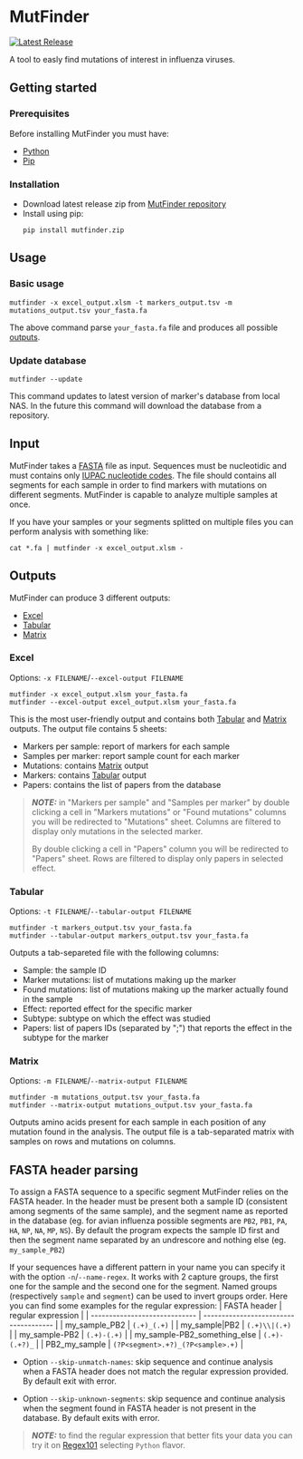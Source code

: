 # MutFinder
[![Latest Release](https://gitlab.izsvenezie.it/biv/flumut/mutfinder/-/badges/release.svg)](https://gitlab.izsvenezie.it/biv/flumut/mutfinder/-/releases)

A tool to easly find mutations of interest in influenza viruses.

## Getting started

### Prerequisites
Before installing MutFinder you must have:
- [Python](https://www.python.org/downloads/)
- [Pip](https://pypi.org/project/pip/)

### Installation
- Download latest release zip from [MutFinder repository](https://gitlab.izsvenezie.it/biv/flumut/mutfinder/-/releases)
- Install using pip:
    ```
    pip install mutfinder.zip
    ```


## Usage
### Basic usage
```
mutfinder -x excel_output.xlsm -t markers_output.tsv -m mutations_output.tsv your_fasta.fa
```
The above command parse ```your_fasta.fa``` file and produces all possible [outputs](#outputs).

### Update database
```
mutfinder --update
```
This command updates to latest version of marker's database from local NAS.
In the future this command will download the database from a repository.

## Input
MutFinder takes a [FASTA](https://en.wikipedia.org/wiki/FASTA_format) file as input.
Sequences must be nucleotidic and must contains only [IUPAC nucleotide codes](https://www.bioinformatics.org/sms/iupac.html).
The file should contains all segments for each sample in order to find markers with mutations on different segments.
MutFinder is capable to analyze multiple samples at once.

If you have your samples or your segments splitted on multiple files you can perform analysis with something like:
```
cat *.fa | mutfinder -x excel_output.xlsm -
```

## Outputs
MutFinder can produce 3 different outputs:
- [Excel](#excel)
- [Tabular](#tabular)
- [Matrix](#matrix)

### Excel
Options: ```-x FILENAME```/```--excel-output FILENAME```
```
mutfinder -x excel_output.xlsm your_fasta.fa
mutfinder --excel-output excel_output.xlsm your_fasta.fa
```

This is the most user-friendly output and contains both [Tabular](#tabular) and [Matrix](#matrix) outputs.
The output file contains 5 sheets:
- Markers per sample: report of markers for each sample
- Samples per marker: report sample count for each marker
- Mutations: contains [Matrix](#matrix) output
- Markers: contains [Tabular](#tabular) output
- Papers: contains the list of papers from the database

> **_NOTE:_** in "Markers per sample" and "Samples per marker" by double clicking a cell in "Markers mutations" or "Found mutations" columns you will be redirected to "Mutations" sheet.
> Columns are filtered to display only mutations in the selected marker.
>
> By double clicking a cell in "Papers" column you will be redirected to "Papers" sheet. 
> Rows are filtered to display only papers in selected effect.

### Tabular
Options: ```-t FILENAME```/```--tabular-output FILENAME```
```
mutfinder -t markers_output.tsv your_fasta.fa
mutfinder --tabular-output markers_output.tsv your_fasta.fa
```

Outputs a tab-separeted file with the following columns:
- Sample: the sample ID
- Marker mutations: list of mutations making up the marker
- Found mutations: list of mutations making up the marker actually found in the sample
- Effect: reported effect for the specific marker
- Subtype: subtype on which the effect was studied
- Papers: list of papers IDs (separated by ";") that reports the effect in the subtype for the marker

### Matrix
Options: ```-m FILENAME```/```--matrix-output FILENAME```
```
mutfinder -m mutations_output.tsv your_fasta.fa
mutfinder --matrix-output mutations_output.tsv your_fasta.fa
```

Outputs amino acids present for each sample in each position of any mutation found in the analysis.
The output file is a tab-separated matrix with samples on rows and mutations on columns.

## FASTA header parsing
To assign a FASTA sequence to a specific segment MutFinder relies on the FASTA header.
In the header must be present both a sample ID (consistent among segments of the same sample),
and the segment name as reported in the database (eg. for avian influenza possible segments are ```PB2```, ```PB1```, ```PA```, ```HA```, ```NP```, ```NA```, ```MP```, ```NS```).
By default the program expects the sample ID first and then the segment name separated by an undrescore and nothing else (eg. ```my_sample_PB2```)

If your sequences have a different pattern in your name you can specify it with the option ```-n```/```--name-regex```.
It works with 2 capture groups, the first one for the sample and the second one for the segment.
Named groups (respectively ```sample``` and ```segment```) can be used to invert groups order.
Here you can find some examples for the regular expression:
| FASTA header                  | regular expression                    |
| ----------------------------- | ------------------------------------- |
| my_sample_PB2                 | ```(.+)_(.+)```                       |
| my_sample\|PB2                | ```(.+)\\|(.+)```                     |
| my_sample-PB2                 | ```(.+)-(.+)```                       |
| my_sample-PB2_something_else  | ```(.+)-(.+?)_```                     |
| PB2_my_sample                 | ```(?P<segment>.+?)_(?P<sample>.+)``` |


- Option ```--skip-unmatch-names```: skip sequence and continue analysis when a FASTA header does not match the regular expression provided. By default exit with error.

- Option ```--skip-unknown-segments```: skip sequence and continue analysis when the segment found in FASTA header is not present in the database. By default exits with error. 

> **_NOTE:_** to find the regular expression that better fits your data you can try it on [Regex101](https://regex101.com/) selecting ```Python``` flavor.
